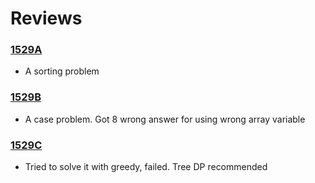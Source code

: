 # Reviews 

### [1529A] 
- A sorting problem
### [1529B] 
- A case problem. Got 8 wrong answer for using wrong array variable
### [1529C]
- Tried to solve it with greedy, failed. Tree DP recommended

[1529A]: <https://codeforces.com/contest/1529/problem/A>
[1529B]: <https://codeforces.com/contest/1529/problem/B>
[1529C]: <https://codeforces.com/contest/1529/problem/C>
